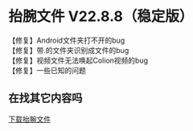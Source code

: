 # 抬腕文件 V22.8.8（稳定版）
【修复】Android文件夹打不开的bug  
【修复】带.的文件夹识别成文件的bug  
【修复】视频文件无法唤起Colion视频的bug  
【修复】一些已知的问题  

## 在找其它内容吗
[下载抬腕文件](https://www.hankmi.com/download/wearfileexplorer.html)
